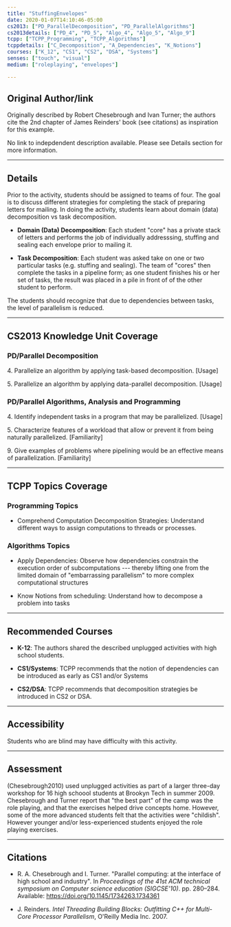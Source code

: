 ```yaml
---
title: "StuffingEnvelopes"
date: 2020-01-07T14:10:46-05:00
cs2013: ["PD_ParallelDecomposition", "PD_ParallelAlgorithms"]
cs2013details: ["PD_4", "PD_5", "Algo_4", "Algo_5", "Algo_9"]
tcpp: ["TCPP_Programming", "TCPP_Algorithms"]
tcppdetails: ["C_Decomposition", "A_Dependencies", "K_Notions"]
courses: ["K_12", "CS1", "CS2", "DSA", "Systems"]
senses: ["touch", "visual"]
medium: ["roleplaying", "envelopes"]

---
```


## Original Author/link

Originally described by Robert Chesebrough and Ivan Turner; the authors cite the 2nd chapter of James Reinders' book (see citations) as inspiration for this example.

No link to indepdendent description available. Please see Details section for more information.

---

## Details

Prior to the activity, students should be assigned to teams of four. The goal is to discuss different strategies for completing the stack of preparing letters for mailing. In doing the activity, students learn about domain (data) decomposition vs task decomposition. 

* **Domain (Data) Decomposition**: Each student "core" has a private stack of letters and performs the job of individually addresssing, stuffing and sealing each envelope prior to mailing it. 

* **Task Decomposition**: Each student was asked take on one or two particular tasks (e.g. stuffing and sealing). The team of "cores" then complete the tasks in a pipeline form; as one student finishes his or her set of tasks, the result was placed in a pile in front of of the other student to perform.

The students should recognize that due to dependencies between tasks, the level of parallelism is reduced.

---

## CS2013 Knowledge Unit Coverage

### PD/Parallel Decomposition

4\. Parallelize an algorithm by applying task-based decomposition. [Usage]

5\. Parallelize an algorithm by applying data-parallel decomposition. [Usage]

### PD/Parallel Algorithms, Analysis and Programming 

4\. Identify independent tasks in a program that may be parallelized. [Usage]

5\. Characterize features of a workload that allow or prevent it from being naturally parallelized. [Familiarity]

9\. Give examples of problems where pipelining would be an effective means of parallelization. [Familiarity]

---

## TCPP Topics Coverage

### Programming Topics

* Comprehend Computation Decomposition Strategies: Understand different ways to assign computations to threads or processes.

### Algorithms Topics

* Apply Dependencies: Observe how dependencies constrain the execution order of subcomputations --- thereby lifting one from the limited domain of "embarrassing parallelism" to more complex computational structures

* Know Notions from scheduling: Understand how to decompose a problem into tasks



---

## Recommended Courses

* **K-12**: The authors shared the described unplugged activities with high school students. 

* **CS1/Systems**: TCPP recommends that the notion of dependencies can be introduced as early as CS1 and/or Systems

* **CS2/DSA**: TCPP recommends that decomposition strategies be introduced in CS2 or DSA.

---

## Accessibility

Students who are blind may have difficulty with this activity. 

---


## Assessment 

(Chesebrough2010) used unplugged activities as part of a larger three-day workshop for 16 high schoool students at Brookyn Tech in summer 2009. Chesebrough and Turner report that "the best part" of the camp was the role playing, and that the exercises helped drive concepts home. However, some of the more advanced students felt that the activities were "childish". However younger and/or less-experienced students enjoyed the role playing exercises.

---

## Citations

* R. A. Chesebrough and I. Turner. "Parallel computing: at the interface of high school and industry". In _Proceedings of the 41st ACM technical symposium on Computer science education (SIGCSE'10)_. pp. 280–284. Available: https://doi.org/10.1145/1734263.1734361

* J. Reinders. _Intel Threading Building Blocks: Outfitting C++ for Multi-Core Processor Parallelism_, O'Reilly Media Inc. 2007. 
